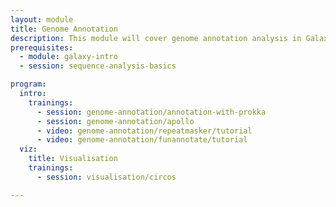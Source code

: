 ```yaml
---
layout: module
title: Genome Annotation
description: This module will cover genome annotation analysis in Galaxy
prerequisites:
  - module: galaxy-intro
  - session: sequence-analysis-basics

program:
  intro:
    trainings:
      - session: genome-annotation/annotation-with-prokka
      - session: genome-annotation/apollo
      - video: genome-annotation/repeatmasker/tutorial
      - video: genome-annotation/funannotate/tutorial
  viz:
    title: Visualisation
    trainings:
      - session: visualisation/circos

---
```

